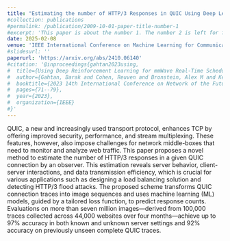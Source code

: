 ```yaml
---
title: "Estimating the number of HTTP/3 Responses in QUIC Using Deep Learning"
#collection: publications
#permalink: /publication/2009-10-01-paper-title-number-1
#excerpt: 'This paper is about the number 1. The number 2 is left for future work.'
date: 2025-02-08
venue: 'IEEE International Conference on Machine Learning for Communication and Networking'
#slidesurl: ''
paperurl: 'https://arxiv.org/abs/2410.06140'
#citation: '@inproceedings{gahtan2023using,
#  title={Using Deep Reinforcement Learning for mmWave Real-Time Scheduling},
#  author={Gahtan, Barak and Cohen, Reuven and Bronstein, Alex M and Kedar, Gil},
#  booktitle={2023 14th International Conference on Network of the Future (NoF)},
#  pages={71--79},
#  year={2023},
#  organization={IEEE}
#}'
---
```


QUIC, a new and increasingly used transport protocol, enhances TCP by offering improved security, performance, and stream multiplexing.
These features, however, also impose challenges for network middle-boxes that need to monitor and analyze web traffic. This paper proposes a novel method to estimate the number of HTTP/3 responses in a given QUIC connection by an observer. This estimation reveals server behavior, client-server interactions, and data transmission efficiency, which is crucial for various applications such as designing a load balancing solution and detecting HTTP/3 flood attacks. The proposed scheme transforms QUIC connection traces into image sequences and uses machine learning (ML) models, guided by a tailored loss function, to predict response counts. Evaluations on more than seven million images—derived from 100,000 traces collected across 44,000 websites over four months—achieve up to 97% accuracy in both known and unknown server settings and 92\% accuracy on previously unseen complete QUIC traces.
 